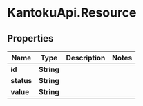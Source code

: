 # KantokuApi.Resource

## Properties

Name | Type | Description | Notes
------------ | ------------- | ------------- | -------------
**id** | **String** |  | 
**status** | **String** |  | 
**value** | **String** |  | 


